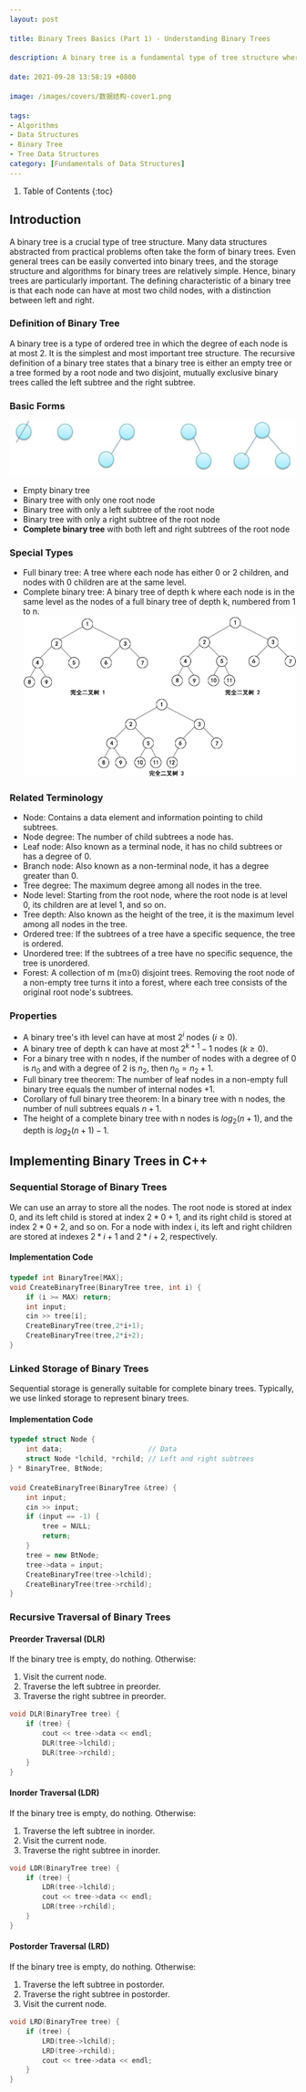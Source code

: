 ```yaml
---
layout: post

title: Binary Trees Basics (Part 1) - Understanding Binary Trees

description: A binary tree is a fundamental type of tree structure where each node has at most two child nodes, making it one of the simplest and most important trees.

date: 2021-09-28 13:58:19 +0800

image: /images/covers/数据结构-cover1.png

tags:
- Algorithms
- Data Structures
- Binary Tree
- Tree Data Structures
category: [Fundamentals of Data Structures]
---
```


1. Table of Contents
{:toc}

## Introduction
A binary tree is a crucial type of tree structure. Many data structures abstracted from practical problems often take the form of binary trees. Even general trees can be easily converted into binary trees, and the storage structure and algorithms for binary trees are relatively simple. Hence, binary trees are particularly important. The defining characteristic of a binary tree is that each node can have at most two child nodes, with a distinction between left and right.

### Definition of Binary Tree
A binary tree is a type of ordered tree in which the degree of each node is at most 2. It is the simplest and most important tree structure. The recursive definition of a binary tree states that a binary tree is either an empty tree or a tree formed by a root node and two disjoint, mutually exclusive binary trees called the left subtree and the right subtree.

### Basic Forms
![Binary Tree Forms](/images/posts/tree1.png)
 - Empty binary tree
 - Binary tree with only one root node
 - Binary tree with only a left subtree of the root node
 - Binary tree with only a right subtree of the root node
 - **Complete binary tree** with both left and right subtrees of the root node
### Special Types
 - Full binary tree: A tree where each node has either 0 or 2 children, and nodes with 0 children are at the same level.
 - Complete binary tree: A binary tree of depth k where each node is in the same level as the nodes of a full binary tree of depth k, numbered from 1 to n.
![Complete Binary Tree](/images/posts/tree2.png)
### Related Terminology
 - Node: Contains a data element and information pointing to child subtrees.
 - Node degree: The number of child subtrees a node has.
 - Leaf node: Also known as a terminal node, it has no child subtrees or has a degree of 0.
 - Branch node: Also known as a non-terminal node, it has a degree greater than 0.
 - Tree degree: The maximum degree among all nodes in the tree.
 - Node level: Starting from the root node, where the root node is at level 0, its children are at level 1, and so on.
 - Tree depth: Also known as the height of the tree, it is the maximum level among all nodes in the tree.
 - Ordered tree: If the subtrees of a tree have a specific sequence, the tree is ordered.
 - Unordered tree: If the subtrees of a tree have no specific sequence, the tree is unordered.
 - Forest: A collection of m (m≥0) disjoint trees. Removing the root node of a non-empty tree turns it into a forest, where each tree consists of the original root node's subtrees.
### Properties
 - A binary tree's ith level can have at most $2^i$ nodes $(i≥0)$.
 - A binary tree of depth k can have at most $2^{k+1}-1$ nodes $(k≥0)$.
 - For a binary tree with n nodes, if the number of nodes with a degree of 0 is $n_0$ and with a degree of 2 is $n_2$, then $n_0=n_2+1$.
 - Full binary tree theorem: The number of leaf nodes in a non-empty full binary tree equals the number of internal nodes $+1$.
 - Corollary of full binary tree theorem: In a binary tree with n nodes, the number of null subtrees equals $n+1$.
 - The height of a complete binary tree with n nodes is $log_2(n+1)$, and the depth is $log_2(n+1)-1$.

## Implementing Binary Trees in C++

### Sequential Storage of Binary Trees

We can use an array to store all the nodes. The root node is stored at index 0, and its left child is stored at index $2*0+1$, and its right child is stored at index $2*0+2$, and so on. For a node with index i, its left and right children are stored at indexes $2*i+1$ and $2*i+2$, respectively.

#### Implementation Code

```cpp
typedef int BinaryTree[MAX];
void CreateBinaryTree(BinaryTree tree, int i) {
    if (i >= MAX) return;
    int input;
    cin >> tree[i];
    CreateBinaryTree(tree,2*i+1);
    CreateBinaryTree(tree,2*i+2);
}
```

### Linked Storage of Binary Trees

Sequential storage is generally suitable for complete binary trees. Typically, we use linked storage to represent binary trees.

#### Implementation Code

```cpp
typedef struct Node {
    int data;                     // Data
    struct Node *lchild, *rchild; // Left and right subtrees
} * BinaryTree, BtNode;

void CreateBinaryTree(BinaryTree &tree) {
    int input;
    cin >> input;
    if (input == -1) {
        tree = NULL;
        return;
    }
    tree = new BtNode;
    tree->data = input;
    CreateBinaryTree(tree->lchild);
    CreateBinaryTree(tree->rchild);
}
```

### Recursive Traversal of Binary Trees

#### Preorder Traversal (DLR)
If the binary tree is empty, do nothing. Otherwise:

 1. Visit the current node.
 2. Traverse the left subtree in preorder.
 3. Traverse the right subtree in preorder.

```cpp
void DLR(BinaryTree tree) {
    if (tree) {
        cout << tree->data << endl;
        DLR(tree->lchild);
        DLR(tree->rchild);
    }
}
```

#### Inorder Traversal (LDR)
If the binary tree is empty, do nothing. Otherwise:

 1. Traverse the left subtree in inorder.
 2. Visit the current node.
 3. Traverse the right subtree in inorder.

```cpp
void LDR(BinaryTree tree) {
    if (tree) {
        LDR(tree->lchild);
        cout << tree->data << endl;
        LDR(tree->rchild);
    }
}
```

#### Postorder Traversal (LRD)
If the binary tree is empty, do nothing. Otherwise:

 1. Traverse the left subtree in postorder.
 2. Traverse the right subtree in postorder.
 3. Visit the current node.

```cpp
void LRD(BinaryTree tree) {
    if (tree) {
        LRD(tree->lchild);
        LRD(tree->rchild);
        cout << tree->data << endl;
    }
}
```
